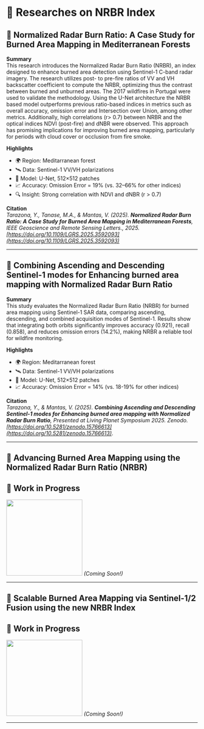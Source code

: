# 🔬 Researches on NRBR Index

## 📄 Normalized Radar Burn Ratio: A Case Study for Burned Area Mapping in Mediterranean Forests

**Summary**  
This research introduces the Normalized Radar Burn Ratio (NRBR), an index designed to enhance burned area detection using Sentinel-1 C-band radar imagery. The research utilizes post- to pre-fire ratios of VV and VH backscatter coefficient to compute the NRBR, optimizing thus the contrast between burned and unburned areas. The 2017 wildfires in Portugal were used to validate the methodology. Using the U-Net architecture the NRBR based model outperforms previous ratio-based indices in metrics such as overall accuracy, omission error and Intersection over Union, among other metrics. Additionally, high correlations (r> 0.7) between NRBR and the optical indices NDVI (post-fire) and dNBR were observed. This approach has promising implications for improving burned area mapping, particularly for periods with cloud cover or occlusion from fire smoke.

**Highlights**  
- 🌍 Region: Meditarranean forest  
- 🛰️ Data: Sentinel-1 VV/VH polarizations  
- 🤖 Model: U-Net, 512×512 patches  
- 📈 Accuracy: Omission Error = 19% (vs. 32–66% for other indices)  
- 🔍 Insight: Strong correlation with NDVI and dNBR (r > 0.7)

**Citation**  
*Tarazona, Y., Tanase, M.A., & Mantas, V. (2025). **Normalized Radar Burn Ratio: A Case Study for Burned Area Mapping in Mediterranean Forests**, IEEE Geoscience and Remote Sensing Letters., 2025. [https://doi.org/10.1109/LGRS.2025.3592093](https://doi.org/10.1109/LGRS.2025.3592093)*

---

## 📄 Combining Ascending and Descending Sentinel-1 modes for Enhancing burned area mapping with Normalized Radar Burn Ratio

**Summary**  
This study evaluates the Normalized Radar Burn Ratio (NRBR) for burned area mapping using Sentinel-1 SAR data, comparing ascending, descending, and combined acquisition modes of Sentinel-1. Results show that integrating both orbits significantly improves accuracy (0.921), recall (0.858), and reduces omission errors (14.2%), making NRBR a reliable tool for wildfire monitoring.

**Highlights**  
- 🌍 Region: Meditarranean forest  
- 🛰️ Data: Sentinel-1 VV/VH polarizations 
- 🤖 Model: U-Net, 512×512 patches  
- 📈 Accuracy: Omission Error = 14% (vs. 18-19% for other indices)

**Citation**  
*Tarazona, Y., & Mantas, V. (2025). **Combining Ascending and Descending Sentinel-1 modes for Enhancing burned area mapping with Normalized Radar Burn Ratio**, Presented at Living Planet Symposium 2025. Zenodo. [https://doi.org/10.5281/zenodo.15766613](https://doi.org/10.5281/zenodo.15766613)*.

---

## 📄 Advancing Burned Area Mapping using the Normalized Radar Burn Ratio (NRBR)

## 🚧 **Work in Progress**  
<img src="https://media.giphy.com/media/3oKIPEqDGUULpEU0aQ/giphy.gif" width="200" height="200"> *(Coming Soon!)*   

---

## 📄 Scalable Burned Area Mapping via Sentinel-1/2 Fusion using the new NRBR Index

## 🚧 **Work in Progress**  
<img src="https://media.giphy.com/media/3oKIPEqDGUULpEU0aQ/giphy.gif" width="200" height="200"> *(Coming Soon!)*  

---
